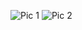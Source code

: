 ![Pic 1](https://github.com/hredhayxz/Ostad-Flutter-App-Development-All/assets/60058949/c2442129-eef1-4634-b675-70421a884466)
![Pic 2](https://github.com/hredhayxz/Ostad-Flutter-App-Development-All/assets/60058949/65bc7a4d-8ac4-4a10-bf2b-56aa68ee28b1)
